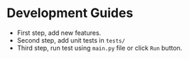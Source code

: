 # Development Guides

- First step, add new features.
- Second step, add unit tests in `tests/`
- Third step, run test using `main.py` file or click `Run` button.